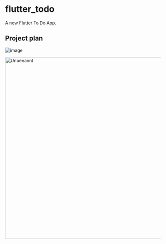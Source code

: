 
# flutter_todo

A new Flutter To Do App.

## Project plan

![image](https://user-images.githubusercontent.com/70135926/123601431-f5765900-d7f7-11eb-87a8-ca9a4c296896.png)

<img width="587" alt="Unbenannt" src="https://user-images.githubusercontent.com/76700334/124226531-90797680-db09-11eb-9e4c-7351c704a418.PNG">
